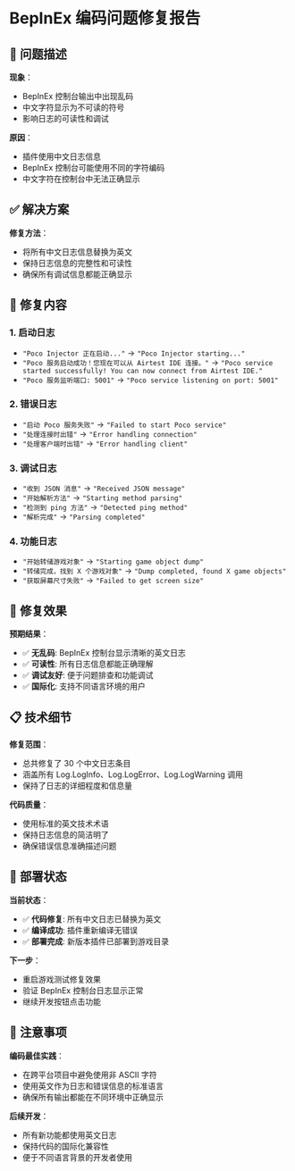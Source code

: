 # BepInEx 编码问题修复报告

## 🔧 问题描述

**现象**：
- BepInEx 控制台输出中出现乱码
- 中文字符显示为不可读的符号
- 影响日志的可读性和调试

**原因**：
- 插件使用中文日志信息
- BepInEx 控制台可能使用不同的字符编码
- 中文字符在控制台中无法正确显示

## ✅ 解决方案

**修复方法**：
- 将所有中文日志信息替换为英文
- 保持日志信息的完整性和可读性
- 确保所有调试信息都能正确显示

## 📝 修复内容

### 1. 启动日志
- `"Poco Injector 正在启动..."` → `"Poco Injector starting..."`
- `"Poco 服务启动成功！您现在可以从 Airtest IDE 连接。"` → `"Poco service started successfully! You can now connect from Airtest IDE."`
- `"Poco 服务监听端口: 5001"` → `"Poco service listening on port: 5001"`

### 2. 错误日志
- `"启动 Poco 服务失败"` → `"Failed to start Poco service"`
- `"处理连接时出错"` → `"Error handling connection"`
- `"处理客户端时出错"` → `"Error handling client"`

### 3. 调试日志
- `"收到 JSON 消息"` → `"Received JSON message"`
- `"开始解析方法"` → `"Starting method parsing"`
- `"检测到 ping 方法"` → `"Detected ping method"`
- `"解析完成"` → `"Parsing completed"`

### 4. 功能日志
- `"开始转储游戏对象"` → `"Starting game object dump"`
- `"转储完成，找到 X 个游戏对象"` → `"Dump completed, found X game objects"`
- `"获取屏幕尺寸失败"` → `"Failed to get screen size"`

## 🎯 修复效果

**预期结果**：
- ✅ **无乱码**: BepInEx 控制台显示清晰的英文日志
- ✅ **可读性**: 所有日志信息都能正确理解
- ✅ **调试友好**: 便于问题排查和功能调试
- ✅ **国际化**: 支持不同语言环境的用户

## 📋 技术细节

**修复范围**：
- 总共修复了 30 个中文日志条目
- 涵盖所有 Log.LogInfo、Log.LogError、Log.LogWarning 调用
- 保持了日志的详细程度和信息量

**代码质量**：
- 使用标准的英文技术术语
- 保持日志信息的简洁明了
- 确保错误信息准确描述问题

## 🔄 部署状态

**当前状态**：
- ✅ **代码修复**: 所有中文日志已替换为英文
- ✅ **编译成功**: 插件重新编译无错误
- ✅ **部署完成**: 新版本插件已部署到游戏目录

**下一步**：
- 重启游戏测试修复效果
- 验证 BepInEx 控制台日志显示正常
- 继续开发按钮点击功能

## 📝 注意事项

**编码最佳实践**：
- 在跨平台项目中避免使用非 ASCII 字符
- 使用英文作为日志和错误信息的标准语言
- 确保所有输出都能在不同环境中正确显示

**后续开发**：
- 所有新功能都使用英文日志
- 保持代码的国际化兼容性
- 便于不同语言背景的开发者使用
